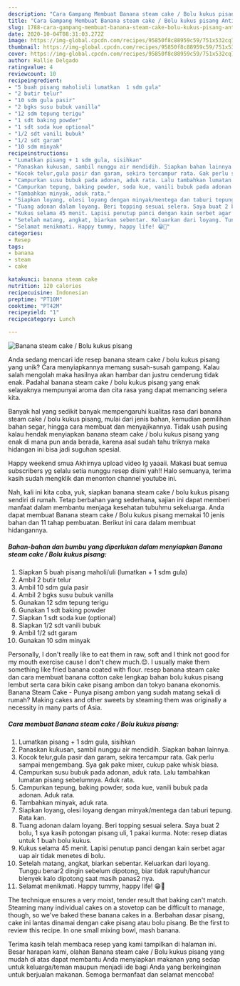 ```yaml
---
description: "Cara Gampang Membuat Banana steam cake / Bolu kukus pisang Anti Gagal"
title: "Cara Gampang Membuat Banana steam cake / Bolu kukus pisang Anti Gagal"
slug: 1788-cara-gampang-membuat-banana-steam-cake-bolu-kukus-pisang-anti-gagal
date: 2020-10-04T08:31:03.272Z
image: https://img-global.cpcdn.com/recipes/95850f8c88959c59/751x532cq70/banana-steam-cake-bolu-kukus-pisang-foto-resep-utama.jpg
thumbnail: https://img-global.cpcdn.com/recipes/95850f8c88959c59/751x532cq70/banana-steam-cake-bolu-kukus-pisang-foto-resep-utama.jpg
cover: https://img-global.cpcdn.com/recipes/95850f8c88959c59/751x532cq70/banana-steam-cake-bolu-kukus-pisang-foto-resep-utama.jpg
author: Hallie Delgado
ratingvalue: 4
reviewcount: 10
recipeingredient:
- "5 buah pisang maholiuli lumatkan  1 sdm gula"
- "2 butir telur"
- "10 sdm gula pasir"
- "2 bgks susu bubuk vanilla"
- "12 sdm tepung terigu"
- "1 sdt baking powder"
- "1 sdt soda kue optional"
- "1/2 sdt vanili bubuk"
- "1/2 sdt garam"
- "10 sdm minyak"
recipeinstructions:
- "Lumatkan pisang + 1 sdm gula, sisihkan"
- "Panaskan kukusan, sambil nunggu air mendidih. Siapkan bahan lainnya."
- "Kocok telur,gula pasir dan garam, sekira tercampur rata. Gak perlu sampai mengembang. Sya gak pake mixer, cukup pake whisk biasa."
- "Campurkan susu bubuk pada adonan, aduk rata. Lalu tambahkan lumatan pisang sebelumnya. Aduk rata."
- "Campurkan tepung, baking powder, soda kue, vanili bubuk pada adonan. Aduk rata."
- "Tambahkan minyak, aduk rata."
- "Siapkan loyang, olesi loyang dengan minyak/mentega dan taburi tepung. Rata kan."
- "Tuang adonan dalam loyang. Beri topping sesuai selera. Saya buat 2 bolu, 1 sya kasih potongan pisang uli, 1 pakai kurma. Note: resep diatas untuk 1 buah bolu kukus."
- "Kukus selama 45 menit. Lapisi penutup panci dengan kain serbet agar uap air tidak menetes di bolu."
- "Setelah matang, angkat, biarkan sebentar. Keluarkan dari loyang. Tunggu benar2 dingin sebelum dipotong, biar tidak rapuh/hancur blenyek kalo dipotong saat masih panas2 nya."
- "Selamat menikmati. Happy tummy, happy life! 😁💜"
categories:
- Resep
tags:
- banana
- steam
- cake

katakunci: banana steam cake 
nutrition: 120 calories
recipecuisine: Indonesian
preptime: "PT10M"
cooktime: "PT42M"
recipeyield: "1"
recipecategory: Lunch

---
```



![Banana steam cake / Bolu kukus pisang](https://img-global.cpcdn.com/recipes/95850f8c88959c59/751x532cq70/banana-steam-cake-bolu-kukus-pisang-foto-resep-utama.jpg)

Anda sedang mencari ide resep banana steam cake / bolu kukus pisang yang unik? Cara menyiapkannya memang susah-susah gampang. Kalau salah mengolah maka hasilnya akan hambar dan justru cenderung tidak enak. Padahal banana steam cake / bolu kukus pisang yang enak selayaknya mempunyai aroma dan cita rasa yang dapat memancing selera kita.

Banyak hal yang sedikit banyak mempengaruhi kualitas rasa dari banana steam cake / bolu kukus pisang, mulai dari jenis bahan, kemudian pemilihan bahan segar, hingga cara membuat dan menyajikannya. Tidak usah pusing kalau hendak menyiapkan banana steam cake / bolu kukus pisang yang enak di mana pun anda berada, karena asal sudah tahu triknya maka hidangan ini bisa jadi suguhan spesial.

Happy weekend smua Akhirnya upload video lg yaaaii. Makasi buat semua subscribers yg selalu setia nunggu resep disini yah!! Halo semuanya, terima kasih sudah mengklik dan menonton channel youtube ini.


Nah, kali ini kita coba, yuk, siapkan banana steam cake / bolu kukus pisang sendiri di rumah. Tetap berbahan yang sederhana, sajian ini dapat memberi manfaat dalam membantu menjaga kesehatan tubuhmu sekeluarga. Anda dapat membuat Banana steam cake / Bolu kukus pisang memakai 10 jenis bahan dan 11 tahap pembuatan. Berikut ini cara dalam membuat hidangannya.

<!--inarticleads1-->

##### Bahan-bahan dan bumbu yang diperlukan dalam menyiapkan Banana steam cake / Bolu kukus pisang:

1. Siapkan 5 buah pisang maholi/uli (lumatkan + 1 sdm gula)
1. Ambil 2 butir telur
1. Ambil 10 sdm gula pasir
1. Ambil 2 bgks susu bubuk vanilla
1. Gunakan 12 sdm tepung terigu
1. Gunakan 1 sdt baking powder
1. Siapkan 1 sdt soda kue (optional)
1. Siapkan 1/2 sdt vanili bubuk
1. Ambil 1/2 sdt garam
1. Gunakan 10 sdm minyak


Personally, I don&#39;t really like to eat them in raw, soft and I think not good for my mouth exercise cause I don&#39;t chew much.😊. I usually make them something like fried banana coated with flour. resep banana steam cake dan cara membuat banana cotton cake lengkap bahan bolu kukus pisang lembut serta cara bikin cake pisang ambon dan tokyo banana ekonomis. Banana Steam Cake - Punya pisang ambon yang sudah matang sekali di rumah? Making cakes and other sweets by steaming them was originally a necessity in many parts of Asia. 

<!--inarticleads2-->

##### Cara membuat Banana steam cake / Bolu kukus pisang:

1. Lumatkan pisang + 1 sdm gula, sisihkan
1. Panaskan kukusan, sambil nunggu air mendidih. Siapkan bahan lainnya.
1. Kocok telur,gula pasir dan garam, sekira tercampur rata. Gak perlu sampai mengembang. Sya gak pake mixer, cukup pake whisk biasa.
1. Campurkan susu bubuk pada adonan, aduk rata. Lalu tambahkan lumatan pisang sebelumnya. Aduk rata.
1. Campurkan tepung, baking powder, soda kue, vanili bubuk pada adonan. Aduk rata.
1. Tambahkan minyak, aduk rata.
1. Siapkan loyang, olesi loyang dengan minyak/mentega dan taburi tepung. Rata kan.
1. Tuang adonan dalam loyang. Beri topping sesuai selera. Saya buat 2 bolu, 1 sya kasih potongan pisang uli, 1 pakai kurma. Note: resep diatas untuk 1 buah bolu kukus.
1. Kukus selama 45 menit. Lapisi penutup panci dengan kain serbet agar uap air tidak menetes di bolu.
1. Setelah matang, angkat, biarkan sebentar. Keluarkan dari loyang. Tunggu benar2 dingin sebelum dipotong, biar tidak rapuh/hancur blenyek kalo dipotong saat masih panas2 nya.
1. Selamat menikmati. Happy tummy, happy life! 😁💜


The technique ensures a very moist, tender result that baking can&#39;t match. Steaming many individual cakes on a stovetop can be difficult to manage, though, so we&#39;ve baked these banana cakes in a. Berbahan dasar pisang, cake ini lantas dinamai dengan cake pisang atau bolu pisang. Be the first to review this recipe. In one small mixing bowl, mash banana. 

Terima kasih telah membaca resep yang kami tampilkan di halaman ini. Besar harapan kami, olahan Banana steam cake / Bolu kukus pisang yang mudah di atas dapat membantu Anda menyiapkan makanan yang sedap untuk keluarga/teman maupun menjadi ide bagi Anda yang berkeinginan untuk berjualan makanan. Semoga bermanfaat dan selamat mencoba!
